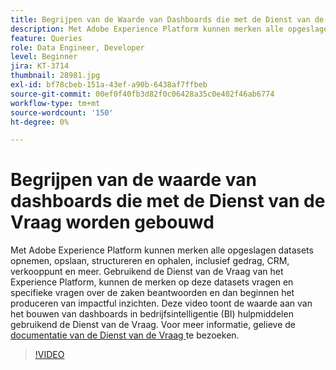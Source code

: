 ```yaml
---
title: Begrijpen van de Waarde van Dashboards die met de Dienst van de Vraag worden gebouwd
description: Met Adobe Experience Platform kunnen merken alle opgeslagen datasets&mdash opnemen, opslaan, structureren en ophalen, inclusief gedrag, CRM, verkooppuntgegevens en meer. Gebruikend de Dienst van de Vraag van het Experience Platform, kunnen de merken op deze datasets vragen en specifieke vragen over de zaken beantwoorden en dan beginnen het produceren van impactful inzichten. Deze video toont de waarde aan van het bouwen van dashboards in bedrijfsintelligentie (BI) hulpmiddelen gebruikend de Dienst van de Vraag.
feature: Queries
role: Data Engineer, Developer
level: Beginner
jira: KT-3714
thumbnail: 28981.jpg
exl-id: bf78cbeb-151a-43ef-a90b-6438af7ffbeb
source-git-commit: 00ef0f40fb3d82f0c06428a35c0e402f46ab6774
workflow-type: tm+mt
source-wordcount: '150'
ht-degree: 0%

---
```


# Begrijpen van de waarde van dashboards die met de Dienst van de Vraag worden gebouwd

Met Adobe Experience Platform kunnen merken alle opgeslagen datasets opnemen, opslaan, structureren en ophalen, inclusief gedrag, CRM, verkooppunt en meer. Gebruikend de Dienst van de Vraag van het Experience Platform, kunnen de merken op deze datasets vragen en specifieke vragen over de zaken beantwoorden en dan beginnen het produceren van impactful inzichten. Deze video toont de waarde aan van het bouwen van dashboards in bedrijfsintelligentie (BI) hulpmiddelen gebruikend de Dienst van de Vraag. Voor meer informatie, gelieve de [ documentatie van de Dienst van de Vraag ](https://experienceleague.adobe.com/docs/experience-platform/query/home.html?lang=nl) te bezoeken.

>[!VIDEO](https://video.tv.adobe.com/v/28981?learn=on)
